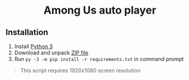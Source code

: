 <h1 align="center">Among Us auto player</h1>

## Installation

1. Install [Python 3](https://www.python.org)
2. Download and unpack [ZIP file](https://github.com/npanuhin/Among-Us/archive/master.zip)
3. Run `py -3 -m pip install -r requirements.txt` in command prompt

> This script requires 1920x1080 screen resolution